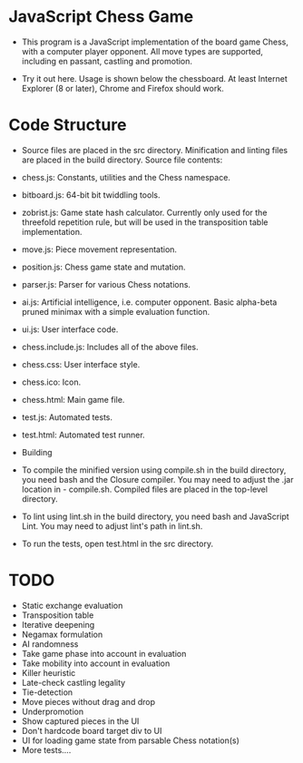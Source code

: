 # JavaScript Chess Game

- This program is a JavaScript implementation of the board game Chess, with a computer player opponent. All move types are supported, including en passant, castling and promotion.

- Try it out here. Usage is shown below the chessboard. At least Internet Explorer (8 or later), Chrome and Firefox should work.

# Code Structure

- Source files are placed in the src directory. Minification and linting files are placed in the build directory. Source file contents:

- chess.js: Constants, utilities and the Chess namespace.
- bitboard.js: 64-bit bit twiddling tools.
- zobrist.js: Game state hash calculator. Currently only used for the threefold repetition rule, but will be used in the transposition table implementation.
- move.js: Piece movement representation.
- position.js: Chess game state and mutation.
- parser.js: Parser for various Chess notations.
- ai.js: Artificial intelligence, i.e. computer opponent. Basic alpha-beta pruned minimax with a simple evaluation function.
- ui.js: User interface code.
- chess.include.js: Includes all of the above files.
- chess.css: User interface style.
- chess.ico: Icon.
- chess.html: Main game file.
- test.js: Automated tests.
- test.html: Automated test runner.
- Building
- To compile the minified version using compile.sh in the build directory, you need bash and the Closure compiler. You may need to adjust the .jar location in -         compile.sh. Compiled files are placed in the top-level directory.

- To lint using lint.sh in the build directory, you need bash and JavaScript Lint. You may need to adjust lint's path in lint.sh.

- To run the tests, open test.html in the src directory.

# TODO 

- Static exchange evaluation
- Transposition table
- Iterative deepening
- Negamax formulation
- AI randomness
- Take game phase into account in evaluation
- Take mobility into account in evaluation
- Killer heuristic
- Late-check castling legality
- Tie-detection
- Move pieces without drag and drop
- Underpromotion
- Show captured pieces in the UI
- Don't hardcode board target div to UI
- UI for loading game state from parsable Chess notation(s)
- More tests....
